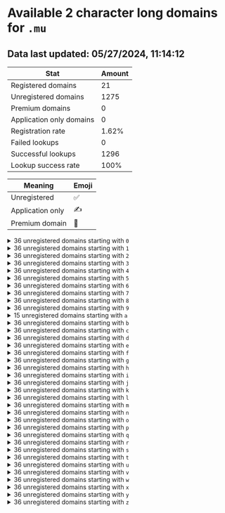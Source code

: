 # Available 2 character long domains for `.mu`

## Data last updated: 05/27/2024, 11:14:12

|Stat|Amount|
|--|--|
|Registered domains|21|
|Unregistered domains|1275|
|Premium domains|0|
|Application only domains|0|
|Registration rate|1.62%|
|Failed lookups|0|
|Successful lookups|1296|
|Lookup success rate|100%|


|Meaning|Emoji|
|--|--|
|Unregistered|:white_check_mark:|
|Application only|:writing_hand:|
|Premium domain|:gem:|

<details>
<summary>36 unregistered domains starting with <bold><code>0</code></bold></summary>

|Type|Domain|
|--|--|
|:white_check_mark:|`00.mu`|
|:white_check_mark:|`01.mu`|
|:white_check_mark:|`02.mu`|
|:white_check_mark:|`03.mu`|
|:white_check_mark:|`04.mu`|
|:white_check_mark:|`05.mu`|
|:white_check_mark:|`06.mu`|
|:white_check_mark:|`07.mu`|
|:white_check_mark:|`08.mu`|
|:white_check_mark:|`09.mu`|
|:white_check_mark:|`0a.mu`|
|:white_check_mark:|`0b.mu`|
|:white_check_mark:|`0c.mu`|
|:white_check_mark:|`0d.mu`|
|:white_check_mark:|`0e.mu`|
|:white_check_mark:|`0f.mu`|
|:white_check_mark:|`0g.mu`|
|:white_check_mark:|`0h.mu`|
|:white_check_mark:|`0i.mu`|
|:white_check_mark:|`0j.mu`|
|:white_check_mark:|`0k.mu`|
|:white_check_mark:|`0l.mu`|
|:white_check_mark:|`0m.mu`|
|:white_check_mark:|`0n.mu`|
|:white_check_mark:|`0o.mu`|
|:white_check_mark:|`0p.mu`|
|:white_check_mark:|`0q.mu`|
|:white_check_mark:|`0r.mu`|
|:white_check_mark:|`0s.mu`|
|:white_check_mark:|`0t.mu`|
|:white_check_mark:|`0u.mu`|
|:white_check_mark:|`0v.mu`|
|:white_check_mark:|`0w.mu`|
|:white_check_mark:|`0x.mu`|
|:white_check_mark:|`0y.mu`|
|:white_check_mark:|`0z.mu`|
</details>
<details>
<summary>36 unregistered domains starting with <bold><code>1</code></bold></summary>

|Type|Domain|
|--|--|
|:white_check_mark:|`10.mu`|
|:white_check_mark:|`11.mu`|
|:white_check_mark:|`12.mu`|
|:white_check_mark:|`13.mu`|
|:white_check_mark:|`14.mu`|
|:white_check_mark:|`15.mu`|
|:white_check_mark:|`16.mu`|
|:white_check_mark:|`17.mu`|
|:white_check_mark:|`18.mu`|
|:white_check_mark:|`19.mu`|
|:white_check_mark:|`1a.mu`|
|:white_check_mark:|`1b.mu`|
|:white_check_mark:|`1c.mu`|
|:white_check_mark:|`1d.mu`|
|:white_check_mark:|`1e.mu`|
|:white_check_mark:|`1f.mu`|
|:white_check_mark:|`1g.mu`|
|:white_check_mark:|`1h.mu`|
|:white_check_mark:|`1i.mu`|
|:white_check_mark:|`1j.mu`|
|:white_check_mark:|`1k.mu`|
|:white_check_mark:|`1l.mu`|
|:white_check_mark:|`1m.mu`|
|:white_check_mark:|`1n.mu`|
|:white_check_mark:|`1o.mu`|
|:white_check_mark:|`1p.mu`|
|:white_check_mark:|`1q.mu`|
|:white_check_mark:|`1r.mu`|
|:white_check_mark:|`1s.mu`|
|:white_check_mark:|`1t.mu`|
|:white_check_mark:|`1u.mu`|
|:white_check_mark:|`1v.mu`|
|:white_check_mark:|`1w.mu`|
|:white_check_mark:|`1x.mu`|
|:white_check_mark:|`1y.mu`|
|:white_check_mark:|`1z.mu`|
</details>
<details>
<summary>36 unregistered domains starting with <bold><code>2</code></bold></summary>

|Type|Domain|
|--|--|
|:white_check_mark:|`20.mu`|
|:white_check_mark:|`21.mu`|
|:white_check_mark:|`22.mu`|
|:white_check_mark:|`23.mu`|
|:white_check_mark:|`24.mu`|
|:white_check_mark:|`25.mu`|
|:white_check_mark:|`26.mu`|
|:white_check_mark:|`27.mu`|
|:white_check_mark:|`28.mu`|
|:white_check_mark:|`29.mu`|
|:white_check_mark:|`2a.mu`|
|:white_check_mark:|`2b.mu`|
|:white_check_mark:|`2c.mu`|
|:white_check_mark:|`2d.mu`|
|:white_check_mark:|`2e.mu`|
|:white_check_mark:|`2f.mu`|
|:white_check_mark:|`2g.mu`|
|:white_check_mark:|`2h.mu`|
|:white_check_mark:|`2i.mu`|
|:white_check_mark:|`2j.mu`|
|:white_check_mark:|`2k.mu`|
|:white_check_mark:|`2l.mu`|
|:white_check_mark:|`2m.mu`|
|:white_check_mark:|`2n.mu`|
|:white_check_mark:|`2o.mu`|
|:white_check_mark:|`2p.mu`|
|:white_check_mark:|`2q.mu`|
|:white_check_mark:|`2r.mu`|
|:white_check_mark:|`2s.mu`|
|:white_check_mark:|`2t.mu`|
|:white_check_mark:|`2u.mu`|
|:white_check_mark:|`2v.mu`|
|:white_check_mark:|`2w.mu`|
|:white_check_mark:|`2x.mu`|
|:white_check_mark:|`2y.mu`|
|:white_check_mark:|`2z.mu`|
</details>
<details>
<summary>36 unregistered domains starting with <bold><code>3</code></bold></summary>

|Type|Domain|
|--|--|
|:white_check_mark:|`30.mu`|
|:white_check_mark:|`31.mu`|
|:white_check_mark:|`32.mu`|
|:white_check_mark:|`33.mu`|
|:white_check_mark:|`34.mu`|
|:white_check_mark:|`35.mu`|
|:white_check_mark:|`36.mu`|
|:white_check_mark:|`37.mu`|
|:white_check_mark:|`38.mu`|
|:white_check_mark:|`39.mu`|
|:white_check_mark:|`3a.mu`|
|:white_check_mark:|`3b.mu`|
|:white_check_mark:|`3c.mu`|
|:white_check_mark:|`3d.mu`|
|:white_check_mark:|`3e.mu`|
|:white_check_mark:|`3f.mu`|
|:white_check_mark:|`3g.mu`|
|:white_check_mark:|`3h.mu`|
|:white_check_mark:|`3i.mu`|
|:white_check_mark:|`3j.mu`|
|:white_check_mark:|`3k.mu`|
|:white_check_mark:|`3l.mu`|
|:white_check_mark:|`3m.mu`|
|:white_check_mark:|`3n.mu`|
|:white_check_mark:|`3o.mu`|
|:white_check_mark:|`3p.mu`|
|:white_check_mark:|`3q.mu`|
|:white_check_mark:|`3r.mu`|
|:white_check_mark:|`3s.mu`|
|:white_check_mark:|`3t.mu`|
|:white_check_mark:|`3u.mu`|
|:white_check_mark:|`3v.mu`|
|:white_check_mark:|`3w.mu`|
|:white_check_mark:|`3x.mu`|
|:white_check_mark:|`3y.mu`|
|:white_check_mark:|`3z.mu`|
</details>
<details>
<summary>36 unregistered domains starting with <bold><code>4</code></bold></summary>

|Type|Domain|
|--|--|
|:white_check_mark:|`40.mu`|
|:white_check_mark:|`41.mu`|
|:white_check_mark:|`42.mu`|
|:white_check_mark:|`43.mu`|
|:white_check_mark:|`44.mu`|
|:white_check_mark:|`45.mu`|
|:white_check_mark:|`46.mu`|
|:white_check_mark:|`47.mu`|
|:white_check_mark:|`48.mu`|
|:white_check_mark:|`49.mu`|
|:white_check_mark:|`4a.mu`|
|:white_check_mark:|`4b.mu`|
|:white_check_mark:|`4c.mu`|
|:white_check_mark:|`4d.mu`|
|:white_check_mark:|`4e.mu`|
|:white_check_mark:|`4f.mu`|
|:white_check_mark:|`4g.mu`|
|:white_check_mark:|`4h.mu`|
|:white_check_mark:|`4i.mu`|
|:white_check_mark:|`4j.mu`|
|:white_check_mark:|`4k.mu`|
|:white_check_mark:|`4l.mu`|
|:white_check_mark:|`4m.mu`|
|:white_check_mark:|`4n.mu`|
|:white_check_mark:|`4o.mu`|
|:white_check_mark:|`4p.mu`|
|:white_check_mark:|`4q.mu`|
|:white_check_mark:|`4r.mu`|
|:white_check_mark:|`4s.mu`|
|:white_check_mark:|`4t.mu`|
|:white_check_mark:|`4u.mu`|
|:white_check_mark:|`4v.mu`|
|:white_check_mark:|`4w.mu`|
|:white_check_mark:|`4x.mu`|
|:white_check_mark:|`4y.mu`|
|:white_check_mark:|`4z.mu`|
</details>
<details>
<summary>36 unregistered domains starting with <bold><code>5</code></bold></summary>

|Type|Domain|
|--|--|
|:white_check_mark:|`50.mu`|
|:white_check_mark:|`51.mu`|
|:white_check_mark:|`52.mu`|
|:white_check_mark:|`53.mu`|
|:white_check_mark:|`54.mu`|
|:white_check_mark:|`55.mu`|
|:white_check_mark:|`56.mu`|
|:white_check_mark:|`57.mu`|
|:white_check_mark:|`58.mu`|
|:white_check_mark:|`59.mu`|
|:white_check_mark:|`5a.mu`|
|:white_check_mark:|`5b.mu`|
|:white_check_mark:|`5c.mu`|
|:white_check_mark:|`5d.mu`|
|:white_check_mark:|`5e.mu`|
|:white_check_mark:|`5f.mu`|
|:white_check_mark:|`5g.mu`|
|:white_check_mark:|`5h.mu`|
|:white_check_mark:|`5i.mu`|
|:white_check_mark:|`5j.mu`|
|:white_check_mark:|`5k.mu`|
|:white_check_mark:|`5l.mu`|
|:white_check_mark:|`5m.mu`|
|:white_check_mark:|`5n.mu`|
|:white_check_mark:|`5o.mu`|
|:white_check_mark:|`5p.mu`|
|:white_check_mark:|`5q.mu`|
|:white_check_mark:|`5r.mu`|
|:white_check_mark:|`5s.mu`|
|:white_check_mark:|`5t.mu`|
|:white_check_mark:|`5u.mu`|
|:white_check_mark:|`5v.mu`|
|:white_check_mark:|`5w.mu`|
|:white_check_mark:|`5x.mu`|
|:white_check_mark:|`5y.mu`|
|:white_check_mark:|`5z.mu`|
</details>
<details>
<summary>36 unregistered domains starting with <bold><code>6</code></bold></summary>

|Type|Domain|
|--|--|
|:white_check_mark:|`60.mu`|
|:white_check_mark:|`61.mu`|
|:white_check_mark:|`62.mu`|
|:white_check_mark:|`63.mu`|
|:white_check_mark:|`64.mu`|
|:white_check_mark:|`65.mu`|
|:white_check_mark:|`66.mu`|
|:white_check_mark:|`67.mu`|
|:white_check_mark:|`68.mu`|
|:white_check_mark:|`69.mu`|
|:white_check_mark:|`6a.mu`|
|:white_check_mark:|`6b.mu`|
|:white_check_mark:|`6c.mu`|
|:white_check_mark:|`6d.mu`|
|:white_check_mark:|`6e.mu`|
|:white_check_mark:|`6f.mu`|
|:white_check_mark:|`6g.mu`|
|:white_check_mark:|`6h.mu`|
|:white_check_mark:|`6i.mu`|
|:white_check_mark:|`6j.mu`|
|:white_check_mark:|`6k.mu`|
|:white_check_mark:|`6l.mu`|
|:white_check_mark:|`6m.mu`|
|:white_check_mark:|`6n.mu`|
|:white_check_mark:|`6o.mu`|
|:white_check_mark:|`6p.mu`|
|:white_check_mark:|`6q.mu`|
|:white_check_mark:|`6r.mu`|
|:white_check_mark:|`6s.mu`|
|:white_check_mark:|`6t.mu`|
|:white_check_mark:|`6u.mu`|
|:white_check_mark:|`6v.mu`|
|:white_check_mark:|`6w.mu`|
|:white_check_mark:|`6x.mu`|
|:white_check_mark:|`6y.mu`|
|:white_check_mark:|`6z.mu`|
</details>
<details>
<summary>36 unregistered domains starting with <bold><code>7</code></bold></summary>

|Type|Domain|
|--|--|
|:white_check_mark:|`70.mu`|
|:white_check_mark:|`71.mu`|
|:white_check_mark:|`72.mu`|
|:white_check_mark:|`73.mu`|
|:white_check_mark:|`74.mu`|
|:white_check_mark:|`75.mu`|
|:white_check_mark:|`76.mu`|
|:white_check_mark:|`77.mu`|
|:white_check_mark:|`78.mu`|
|:white_check_mark:|`79.mu`|
|:white_check_mark:|`7a.mu`|
|:white_check_mark:|`7b.mu`|
|:white_check_mark:|`7c.mu`|
|:white_check_mark:|`7d.mu`|
|:white_check_mark:|`7e.mu`|
|:white_check_mark:|`7f.mu`|
|:white_check_mark:|`7g.mu`|
|:white_check_mark:|`7h.mu`|
|:white_check_mark:|`7i.mu`|
|:white_check_mark:|`7j.mu`|
|:white_check_mark:|`7k.mu`|
|:white_check_mark:|`7l.mu`|
|:white_check_mark:|`7m.mu`|
|:white_check_mark:|`7n.mu`|
|:white_check_mark:|`7o.mu`|
|:white_check_mark:|`7p.mu`|
|:white_check_mark:|`7q.mu`|
|:white_check_mark:|`7r.mu`|
|:white_check_mark:|`7s.mu`|
|:white_check_mark:|`7t.mu`|
|:white_check_mark:|`7u.mu`|
|:white_check_mark:|`7v.mu`|
|:white_check_mark:|`7w.mu`|
|:white_check_mark:|`7x.mu`|
|:white_check_mark:|`7y.mu`|
|:white_check_mark:|`7z.mu`|
</details>
<details>
<summary>36 unregistered domains starting with <bold><code>8</code></bold></summary>

|Type|Domain|
|--|--|
|:white_check_mark:|`80.mu`|
|:white_check_mark:|`81.mu`|
|:white_check_mark:|`82.mu`|
|:white_check_mark:|`83.mu`|
|:white_check_mark:|`84.mu`|
|:white_check_mark:|`85.mu`|
|:white_check_mark:|`86.mu`|
|:white_check_mark:|`87.mu`|
|:white_check_mark:|`88.mu`|
|:white_check_mark:|`89.mu`|
|:white_check_mark:|`8a.mu`|
|:white_check_mark:|`8b.mu`|
|:white_check_mark:|`8c.mu`|
|:white_check_mark:|`8d.mu`|
|:white_check_mark:|`8e.mu`|
|:white_check_mark:|`8f.mu`|
|:white_check_mark:|`8g.mu`|
|:white_check_mark:|`8h.mu`|
|:white_check_mark:|`8i.mu`|
|:white_check_mark:|`8j.mu`|
|:white_check_mark:|`8k.mu`|
|:white_check_mark:|`8l.mu`|
|:white_check_mark:|`8m.mu`|
|:white_check_mark:|`8n.mu`|
|:white_check_mark:|`8o.mu`|
|:white_check_mark:|`8p.mu`|
|:white_check_mark:|`8q.mu`|
|:white_check_mark:|`8r.mu`|
|:white_check_mark:|`8s.mu`|
|:white_check_mark:|`8t.mu`|
|:white_check_mark:|`8u.mu`|
|:white_check_mark:|`8v.mu`|
|:white_check_mark:|`8w.mu`|
|:white_check_mark:|`8x.mu`|
|:white_check_mark:|`8y.mu`|
|:white_check_mark:|`8z.mu`|
</details>
<details>
<summary>36 unregistered domains starting with <bold><code>9</code></bold></summary>

|Type|Domain|
|--|--|
|:white_check_mark:|`90.mu`|
|:white_check_mark:|`91.mu`|
|:white_check_mark:|`92.mu`|
|:white_check_mark:|`93.mu`|
|:white_check_mark:|`94.mu`|
|:white_check_mark:|`95.mu`|
|:white_check_mark:|`96.mu`|
|:white_check_mark:|`97.mu`|
|:white_check_mark:|`98.mu`|
|:white_check_mark:|`99.mu`|
|:white_check_mark:|`9a.mu`|
|:white_check_mark:|`9b.mu`|
|:white_check_mark:|`9c.mu`|
|:white_check_mark:|`9d.mu`|
|:white_check_mark:|`9e.mu`|
|:white_check_mark:|`9f.mu`|
|:white_check_mark:|`9g.mu`|
|:white_check_mark:|`9h.mu`|
|:white_check_mark:|`9i.mu`|
|:white_check_mark:|`9j.mu`|
|:white_check_mark:|`9k.mu`|
|:white_check_mark:|`9l.mu`|
|:white_check_mark:|`9m.mu`|
|:white_check_mark:|`9n.mu`|
|:white_check_mark:|`9o.mu`|
|:white_check_mark:|`9p.mu`|
|:white_check_mark:|`9q.mu`|
|:white_check_mark:|`9r.mu`|
|:white_check_mark:|`9s.mu`|
|:white_check_mark:|`9t.mu`|
|:white_check_mark:|`9u.mu`|
|:white_check_mark:|`9v.mu`|
|:white_check_mark:|`9w.mu`|
|:white_check_mark:|`9x.mu`|
|:white_check_mark:|`9y.mu`|
|:white_check_mark:|`9z.mu`|
</details>
<details>
<summary>15 unregistered domains starting with <bold><code>a</code></bold></summary>

|Type|Domain|
|--|--|
|:white_check_mark:|`a0.mu`|
|:white_check_mark:|`a1.mu`|
|:white_check_mark:|`a2.mu`|
|:white_check_mark:|`a3.mu`|
|:white_check_mark:|`a4.mu`|
|:white_check_mark:|`a5.mu`|
|:white_check_mark:|`a6.mu`|
|:white_check_mark:|`a7.mu`|
|:white_check_mark:|`a8.mu`|
|:white_check_mark:|`a9.mu`|
|:white_check_mark:|`av.mu`|
|:white_check_mark:|`aw.mu`|
|:white_check_mark:|`ax.mu`|
|:white_check_mark:|`ay.mu`|
|:white_check_mark:|`az.mu`|
</details>
<details>
<summary>36 unregistered domains starting with <bold><code>b</code></bold></summary>

|Type|Domain|
|--|--|
|:white_check_mark:|`b0.mu`|
|:white_check_mark:|`b1.mu`|
|:white_check_mark:|`b2.mu`|
|:white_check_mark:|`b3.mu`|
|:white_check_mark:|`b4.mu`|
|:white_check_mark:|`b5.mu`|
|:white_check_mark:|`b6.mu`|
|:white_check_mark:|`b7.mu`|
|:white_check_mark:|`b8.mu`|
|:white_check_mark:|`b9.mu`|
|:white_check_mark:|`ba.mu`|
|:white_check_mark:|`bb.mu`|
|:white_check_mark:|`bc.mu`|
|:white_check_mark:|`bd.mu`|
|:white_check_mark:|`be.mu`|
|:white_check_mark:|`bf.mu`|
|:white_check_mark:|`bg.mu`|
|:white_check_mark:|`bh.mu`|
|:white_check_mark:|`bi.mu`|
|:white_check_mark:|`bj.mu`|
|:white_check_mark:|`bk.mu`|
|:white_check_mark:|`bl.mu`|
|:white_check_mark:|`bm.mu`|
|:white_check_mark:|`bn.mu`|
|:white_check_mark:|`bo.mu`|
|:white_check_mark:|`bp.mu`|
|:white_check_mark:|`bq.mu`|
|:white_check_mark:|`br.mu`|
|:white_check_mark:|`bs.mu`|
|:white_check_mark:|`bt.mu`|
|:white_check_mark:|`bu.mu`|
|:white_check_mark:|`bv.mu`|
|:white_check_mark:|`bw.mu`|
|:white_check_mark:|`bx.mu`|
|:white_check_mark:|`by.mu`|
|:white_check_mark:|`bz.mu`|
</details>
<details>
<summary>36 unregistered domains starting with <bold><code>c</code></bold></summary>

|Type|Domain|
|--|--|
|:white_check_mark:|`c0.mu`|
|:white_check_mark:|`c1.mu`|
|:white_check_mark:|`c2.mu`|
|:white_check_mark:|`c3.mu`|
|:white_check_mark:|`c4.mu`|
|:white_check_mark:|`c5.mu`|
|:white_check_mark:|`c6.mu`|
|:white_check_mark:|`c7.mu`|
|:white_check_mark:|`c8.mu`|
|:white_check_mark:|`c9.mu`|
|:white_check_mark:|`ca.mu`|
|:white_check_mark:|`cb.mu`|
|:white_check_mark:|`cc.mu`|
|:white_check_mark:|`cd.mu`|
|:white_check_mark:|`ce.mu`|
|:white_check_mark:|`cf.mu`|
|:white_check_mark:|`cg.mu`|
|:white_check_mark:|`ch.mu`|
|:white_check_mark:|`ci.mu`|
|:white_check_mark:|`cj.mu`|
|:white_check_mark:|`ck.mu`|
|:white_check_mark:|`cl.mu`|
|:white_check_mark:|`cm.mu`|
|:white_check_mark:|`cn.mu`|
|:white_check_mark:|`co.mu`|
|:white_check_mark:|`cp.mu`|
|:white_check_mark:|`cq.mu`|
|:white_check_mark:|`cr.mu`|
|:white_check_mark:|`cs.mu`|
|:white_check_mark:|`ct.mu`|
|:white_check_mark:|`cu.mu`|
|:white_check_mark:|`cv.mu`|
|:white_check_mark:|`cw.mu`|
|:white_check_mark:|`cx.mu`|
|:white_check_mark:|`cy.mu`|
|:white_check_mark:|`cz.mu`|
</details>
<details>
<summary>36 unregistered domains starting with <bold><code>d</code></bold></summary>

|Type|Domain|
|--|--|
|:white_check_mark:|`d0.mu`|
|:white_check_mark:|`d1.mu`|
|:white_check_mark:|`d2.mu`|
|:white_check_mark:|`d3.mu`|
|:white_check_mark:|`d4.mu`|
|:white_check_mark:|`d5.mu`|
|:white_check_mark:|`d6.mu`|
|:white_check_mark:|`d7.mu`|
|:white_check_mark:|`d8.mu`|
|:white_check_mark:|`d9.mu`|
|:white_check_mark:|`da.mu`|
|:white_check_mark:|`db.mu`|
|:white_check_mark:|`dc.mu`|
|:white_check_mark:|`dd.mu`|
|:white_check_mark:|`de.mu`|
|:white_check_mark:|`df.mu`|
|:white_check_mark:|`dg.mu`|
|:white_check_mark:|`dh.mu`|
|:white_check_mark:|`di.mu`|
|:white_check_mark:|`dj.mu`|
|:white_check_mark:|`dk.mu`|
|:white_check_mark:|`dl.mu`|
|:white_check_mark:|`dm.mu`|
|:white_check_mark:|`dn.mu`|
|:white_check_mark:|`do.mu`|
|:white_check_mark:|`dp.mu`|
|:white_check_mark:|`dq.mu`|
|:white_check_mark:|`dr.mu`|
|:white_check_mark:|`ds.mu`|
|:white_check_mark:|`dt.mu`|
|:white_check_mark:|`du.mu`|
|:white_check_mark:|`dv.mu`|
|:white_check_mark:|`dw.mu`|
|:white_check_mark:|`dx.mu`|
|:white_check_mark:|`dy.mu`|
|:white_check_mark:|`dz.mu`|
</details>
<details>
<summary>36 unregistered domains starting with <bold><code>e</code></bold></summary>

|Type|Domain|
|--|--|
|:white_check_mark:|`e0.mu`|
|:white_check_mark:|`e1.mu`|
|:white_check_mark:|`e2.mu`|
|:white_check_mark:|`e3.mu`|
|:white_check_mark:|`e4.mu`|
|:white_check_mark:|`e5.mu`|
|:white_check_mark:|`e6.mu`|
|:white_check_mark:|`e7.mu`|
|:white_check_mark:|`e8.mu`|
|:white_check_mark:|`e9.mu`|
|:white_check_mark:|`ea.mu`|
|:white_check_mark:|`eb.mu`|
|:white_check_mark:|`ec.mu`|
|:white_check_mark:|`ed.mu`|
|:white_check_mark:|`ee.mu`|
|:white_check_mark:|`ef.mu`|
|:white_check_mark:|`eg.mu`|
|:white_check_mark:|`eh.mu`|
|:white_check_mark:|`ei.mu`|
|:white_check_mark:|`ej.mu`|
|:white_check_mark:|`ek.mu`|
|:white_check_mark:|`el.mu`|
|:white_check_mark:|`em.mu`|
|:white_check_mark:|`en.mu`|
|:white_check_mark:|`eo.mu`|
|:white_check_mark:|`ep.mu`|
|:white_check_mark:|`eq.mu`|
|:white_check_mark:|`er.mu`|
|:white_check_mark:|`es.mu`|
|:white_check_mark:|`et.mu`|
|:white_check_mark:|`eu.mu`|
|:white_check_mark:|`ev.mu`|
|:white_check_mark:|`ew.mu`|
|:white_check_mark:|`ex.mu`|
|:white_check_mark:|`ey.mu`|
|:white_check_mark:|`ez.mu`|
</details>
<details>
<summary>36 unregistered domains starting with <bold><code>f</code></bold></summary>

|Type|Domain|
|--|--|
|:white_check_mark:|`f0.mu`|
|:white_check_mark:|`f1.mu`|
|:white_check_mark:|`f2.mu`|
|:white_check_mark:|`f3.mu`|
|:white_check_mark:|`f4.mu`|
|:white_check_mark:|`f5.mu`|
|:white_check_mark:|`f6.mu`|
|:white_check_mark:|`f7.mu`|
|:white_check_mark:|`f8.mu`|
|:white_check_mark:|`f9.mu`|
|:white_check_mark:|`fa.mu`|
|:white_check_mark:|`fb.mu`|
|:white_check_mark:|`fc.mu`|
|:white_check_mark:|`fd.mu`|
|:white_check_mark:|`fe.mu`|
|:white_check_mark:|`ff.mu`|
|:white_check_mark:|`fg.mu`|
|:white_check_mark:|`fh.mu`|
|:white_check_mark:|`fi.mu`|
|:white_check_mark:|`fj.mu`|
|:white_check_mark:|`fk.mu`|
|:white_check_mark:|`fl.mu`|
|:white_check_mark:|`fm.mu`|
|:white_check_mark:|`fn.mu`|
|:white_check_mark:|`fo.mu`|
|:white_check_mark:|`fp.mu`|
|:white_check_mark:|`fq.mu`|
|:white_check_mark:|`fr.mu`|
|:white_check_mark:|`fs.mu`|
|:white_check_mark:|`ft.mu`|
|:white_check_mark:|`fu.mu`|
|:white_check_mark:|`fv.mu`|
|:white_check_mark:|`fw.mu`|
|:white_check_mark:|`fx.mu`|
|:white_check_mark:|`fy.mu`|
|:white_check_mark:|`fz.mu`|
</details>
<details>
<summary>36 unregistered domains starting with <bold><code>g</code></bold></summary>

|Type|Domain|
|--|--|
|:white_check_mark:|`g0.mu`|
|:white_check_mark:|`g1.mu`|
|:white_check_mark:|`g2.mu`|
|:white_check_mark:|`g3.mu`|
|:white_check_mark:|`g4.mu`|
|:white_check_mark:|`g5.mu`|
|:white_check_mark:|`g6.mu`|
|:white_check_mark:|`g7.mu`|
|:white_check_mark:|`g8.mu`|
|:white_check_mark:|`g9.mu`|
|:white_check_mark:|`ga.mu`|
|:white_check_mark:|`gb.mu`|
|:white_check_mark:|`gc.mu`|
|:white_check_mark:|`gd.mu`|
|:white_check_mark:|`ge.mu`|
|:white_check_mark:|`gf.mu`|
|:white_check_mark:|`gg.mu`|
|:white_check_mark:|`gh.mu`|
|:white_check_mark:|`gi.mu`|
|:white_check_mark:|`gj.mu`|
|:white_check_mark:|`gk.mu`|
|:white_check_mark:|`gl.mu`|
|:white_check_mark:|`gm.mu`|
|:white_check_mark:|`gn.mu`|
|:white_check_mark:|`go.mu`|
|:white_check_mark:|`gp.mu`|
|:white_check_mark:|`gq.mu`|
|:white_check_mark:|`gr.mu`|
|:white_check_mark:|`gs.mu`|
|:white_check_mark:|`gt.mu`|
|:white_check_mark:|`gu.mu`|
|:white_check_mark:|`gv.mu`|
|:white_check_mark:|`gw.mu`|
|:white_check_mark:|`gx.mu`|
|:white_check_mark:|`gy.mu`|
|:white_check_mark:|`gz.mu`|
</details>
<details>
<summary>36 unregistered domains starting with <bold><code>h</code></bold></summary>

|Type|Domain|
|--|--|
|:white_check_mark:|`h0.mu`|
|:white_check_mark:|`h1.mu`|
|:white_check_mark:|`h2.mu`|
|:white_check_mark:|`h3.mu`|
|:white_check_mark:|`h4.mu`|
|:white_check_mark:|`h5.mu`|
|:white_check_mark:|`h6.mu`|
|:white_check_mark:|`h7.mu`|
|:white_check_mark:|`h8.mu`|
|:white_check_mark:|`h9.mu`|
|:white_check_mark:|`ha.mu`|
|:white_check_mark:|`hb.mu`|
|:white_check_mark:|`hc.mu`|
|:white_check_mark:|`hd.mu`|
|:white_check_mark:|`he.mu`|
|:white_check_mark:|`hf.mu`|
|:white_check_mark:|`hg.mu`|
|:white_check_mark:|`hh.mu`|
|:white_check_mark:|`hi.mu`|
|:white_check_mark:|`hj.mu`|
|:white_check_mark:|`hk.mu`|
|:white_check_mark:|`hl.mu`|
|:white_check_mark:|`hm.mu`|
|:white_check_mark:|`hn.mu`|
|:white_check_mark:|`ho.mu`|
|:white_check_mark:|`hp.mu`|
|:white_check_mark:|`hq.mu`|
|:white_check_mark:|`hr.mu`|
|:white_check_mark:|`hs.mu`|
|:white_check_mark:|`ht.mu`|
|:white_check_mark:|`hu.mu`|
|:white_check_mark:|`hv.mu`|
|:white_check_mark:|`hw.mu`|
|:white_check_mark:|`hx.mu`|
|:white_check_mark:|`hy.mu`|
|:white_check_mark:|`hz.mu`|
</details>
<details>
<summary>36 unregistered domains starting with <bold><code>i</code></bold></summary>

|Type|Domain|
|--|--|
|:white_check_mark:|`i0.mu`|
|:white_check_mark:|`i1.mu`|
|:white_check_mark:|`i2.mu`|
|:white_check_mark:|`i3.mu`|
|:white_check_mark:|`i4.mu`|
|:white_check_mark:|`i5.mu`|
|:white_check_mark:|`i6.mu`|
|:white_check_mark:|`i7.mu`|
|:white_check_mark:|`i8.mu`|
|:white_check_mark:|`i9.mu`|
|:white_check_mark:|`ia.mu`|
|:white_check_mark:|`ib.mu`|
|:white_check_mark:|`ic.mu`|
|:white_check_mark:|`id.mu`|
|:white_check_mark:|`ie.mu`|
|:white_check_mark:|`if.mu`|
|:white_check_mark:|`ig.mu`|
|:white_check_mark:|`ih.mu`|
|:white_check_mark:|`ii.mu`|
|:white_check_mark:|`ij.mu`|
|:white_check_mark:|`ik.mu`|
|:white_check_mark:|`il.mu`|
|:white_check_mark:|`im.mu`|
|:white_check_mark:|`in.mu`|
|:white_check_mark:|`io.mu`|
|:white_check_mark:|`ip.mu`|
|:white_check_mark:|`iq.mu`|
|:white_check_mark:|`ir.mu`|
|:white_check_mark:|`is.mu`|
|:white_check_mark:|`it.mu`|
|:white_check_mark:|`iu.mu`|
|:white_check_mark:|`iv.mu`|
|:white_check_mark:|`iw.mu`|
|:white_check_mark:|`ix.mu`|
|:white_check_mark:|`iy.mu`|
|:white_check_mark:|`iz.mu`|
</details>
<details>
<summary>36 unregistered domains starting with <bold><code>j</code></bold></summary>

|Type|Domain|
|--|--|
|:white_check_mark:|`j0.mu`|
|:white_check_mark:|`j1.mu`|
|:white_check_mark:|`j2.mu`|
|:white_check_mark:|`j3.mu`|
|:white_check_mark:|`j4.mu`|
|:white_check_mark:|`j5.mu`|
|:white_check_mark:|`j6.mu`|
|:white_check_mark:|`j7.mu`|
|:white_check_mark:|`j8.mu`|
|:white_check_mark:|`j9.mu`|
|:white_check_mark:|`ja.mu`|
|:white_check_mark:|`jb.mu`|
|:white_check_mark:|`jc.mu`|
|:white_check_mark:|`jd.mu`|
|:white_check_mark:|`je.mu`|
|:white_check_mark:|`jf.mu`|
|:white_check_mark:|`jg.mu`|
|:white_check_mark:|`jh.mu`|
|:white_check_mark:|`ji.mu`|
|:white_check_mark:|`jj.mu`|
|:white_check_mark:|`jk.mu`|
|:white_check_mark:|`jl.mu`|
|:white_check_mark:|`jm.mu`|
|:white_check_mark:|`jn.mu`|
|:white_check_mark:|`jo.mu`|
|:white_check_mark:|`jp.mu`|
|:white_check_mark:|`jq.mu`|
|:white_check_mark:|`jr.mu`|
|:white_check_mark:|`js.mu`|
|:white_check_mark:|`jt.mu`|
|:white_check_mark:|`ju.mu`|
|:white_check_mark:|`jv.mu`|
|:white_check_mark:|`jw.mu`|
|:white_check_mark:|`jx.mu`|
|:white_check_mark:|`jy.mu`|
|:white_check_mark:|`jz.mu`|
</details>
<details>
<summary>36 unregistered domains starting with <bold><code>k</code></bold></summary>

|Type|Domain|
|--|--|
|:white_check_mark:|`k0.mu`|
|:white_check_mark:|`k1.mu`|
|:white_check_mark:|`k2.mu`|
|:white_check_mark:|`k3.mu`|
|:white_check_mark:|`k4.mu`|
|:white_check_mark:|`k5.mu`|
|:white_check_mark:|`k6.mu`|
|:white_check_mark:|`k7.mu`|
|:white_check_mark:|`k8.mu`|
|:white_check_mark:|`k9.mu`|
|:white_check_mark:|`ka.mu`|
|:white_check_mark:|`kb.mu`|
|:white_check_mark:|`kc.mu`|
|:white_check_mark:|`kd.mu`|
|:white_check_mark:|`ke.mu`|
|:white_check_mark:|`kf.mu`|
|:white_check_mark:|`kg.mu`|
|:white_check_mark:|`kh.mu`|
|:white_check_mark:|`ki.mu`|
|:white_check_mark:|`kj.mu`|
|:white_check_mark:|`kk.mu`|
|:white_check_mark:|`kl.mu`|
|:white_check_mark:|`km.mu`|
|:white_check_mark:|`kn.mu`|
|:white_check_mark:|`ko.mu`|
|:white_check_mark:|`kp.mu`|
|:white_check_mark:|`kq.mu`|
|:white_check_mark:|`kr.mu`|
|:white_check_mark:|`ks.mu`|
|:white_check_mark:|`kt.mu`|
|:white_check_mark:|`ku.mu`|
|:white_check_mark:|`kv.mu`|
|:white_check_mark:|`kw.mu`|
|:white_check_mark:|`kx.mu`|
|:white_check_mark:|`ky.mu`|
|:white_check_mark:|`kz.mu`|
</details>
<details>
<summary>36 unregistered domains starting with <bold><code>l</code></bold></summary>

|Type|Domain|
|--|--|
|:white_check_mark:|`l0.mu`|
|:white_check_mark:|`l1.mu`|
|:white_check_mark:|`l2.mu`|
|:white_check_mark:|`l3.mu`|
|:white_check_mark:|`l4.mu`|
|:white_check_mark:|`l5.mu`|
|:white_check_mark:|`l6.mu`|
|:white_check_mark:|`l7.mu`|
|:white_check_mark:|`l8.mu`|
|:white_check_mark:|`l9.mu`|
|:white_check_mark:|`la.mu`|
|:white_check_mark:|`lb.mu`|
|:white_check_mark:|`lc.mu`|
|:white_check_mark:|`ld.mu`|
|:white_check_mark:|`le.mu`|
|:white_check_mark:|`lf.mu`|
|:white_check_mark:|`lg.mu`|
|:white_check_mark:|`lh.mu`|
|:white_check_mark:|`li.mu`|
|:white_check_mark:|`lj.mu`|
|:white_check_mark:|`lk.mu`|
|:white_check_mark:|`ll.mu`|
|:white_check_mark:|`lm.mu`|
|:white_check_mark:|`ln.mu`|
|:white_check_mark:|`lo.mu`|
|:white_check_mark:|`lp.mu`|
|:white_check_mark:|`lq.mu`|
|:white_check_mark:|`lr.mu`|
|:white_check_mark:|`ls.mu`|
|:white_check_mark:|`lt.mu`|
|:white_check_mark:|`lu.mu`|
|:white_check_mark:|`lv.mu`|
|:white_check_mark:|`lw.mu`|
|:white_check_mark:|`lx.mu`|
|:white_check_mark:|`ly.mu`|
|:white_check_mark:|`lz.mu`|
</details>
<details>
<summary>36 unregistered domains starting with <bold><code>m</code></bold></summary>

|Type|Domain|
|--|--|
|:white_check_mark:|`m0.mu`|
|:white_check_mark:|`m1.mu`|
|:white_check_mark:|`m2.mu`|
|:white_check_mark:|`m3.mu`|
|:white_check_mark:|`m4.mu`|
|:white_check_mark:|`m5.mu`|
|:white_check_mark:|`m6.mu`|
|:white_check_mark:|`m7.mu`|
|:white_check_mark:|`m8.mu`|
|:white_check_mark:|`m9.mu`|
|:white_check_mark:|`ma.mu`|
|:white_check_mark:|`mb.mu`|
|:white_check_mark:|`mc.mu`|
|:white_check_mark:|`md.mu`|
|:white_check_mark:|`me.mu`|
|:white_check_mark:|`mf.mu`|
|:white_check_mark:|`mg.mu`|
|:white_check_mark:|`mh.mu`|
|:white_check_mark:|`mi.mu`|
|:white_check_mark:|`mj.mu`|
|:white_check_mark:|`mk.mu`|
|:white_check_mark:|`ml.mu`|
|:white_check_mark:|`mm.mu`|
|:white_check_mark:|`mn.mu`|
|:white_check_mark:|`mo.mu`|
|:white_check_mark:|`mp.mu`|
|:white_check_mark:|`mq.mu`|
|:white_check_mark:|`mr.mu`|
|:white_check_mark:|`ms.mu`|
|:white_check_mark:|`mt.mu`|
|:white_check_mark:|`mu.mu`|
|:white_check_mark:|`mv.mu`|
|:white_check_mark:|`mw.mu`|
|:white_check_mark:|`mx.mu`|
|:white_check_mark:|`my.mu`|
|:white_check_mark:|`mz.mu`|
</details>
<details>
<summary>36 unregistered domains starting with <bold><code>n</code></bold></summary>

|Type|Domain|
|--|--|
|:white_check_mark:|`n0.mu`|
|:white_check_mark:|`n1.mu`|
|:white_check_mark:|`n2.mu`|
|:white_check_mark:|`n3.mu`|
|:white_check_mark:|`n4.mu`|
|:white_check_mark:|`n5.mu`|
|:white_check_mark:|`n6.mu`|
|:white_check_mark:|`n7.mu`|
|:white_check_mark:|`n8.mu`|
|:white_check_mark:|`n9.mu`|
|:white_check_mark:|`na.mu`|
|:white_check_mark:|`nb.mu`|
|:white_check_mark:|`nc.mu`|
|:white_check_mark:|`nd.mu`|
|:white_check_mark:|`ne.mu`|
|:white_check_mark:|`nf.mu`|
|:white_check_mark:|`ng.mu`|
|:white_check_mark:|`nh.mu`|
|:white_check_mark:|`ni.mu`|
|:white_check_mark:|`nj.mu`|
|:white_check_mark:|`nk.mu`|
|:white_check_mark:|`nl.mu`|
|:white_check_mark:|`nm.mu`|
|:white_check_mark:|`nn.mu`|
|:white_check_mark:|`no.mu`|
|:white_check_mark:|`np.mu`|
|:white_check_mark:|`nq.mu`|
|:white_check_mark:|`nr.mu`|
|:white_check_mark:|`ns.mu`|
|:white_check_mark:|`nt.mu`|
|:white_check_mark:|`nu.mu`|
|:white_check_mark:|`nv.mu`|
|:white_check_mark:|`nw.mu`|
|:white_check_mark:|`nx.mu`|
|:white_check_mark:|`ny.mu`|
|:white_check_mark:|`nz.mu`|
</details>
<details>
<summary>36 unregistered domains starting with <bold><code>o</code></bold></summary>

|Type|Domain|
|--|--|
|:white_check_mark:|`o0.mu`|
|:white_check_mark:|`o1.mu`|
|:white_check_mark:|`o2.mu`|
|:white_check_mark:|`o3.mu`|
|:white_check_mark:|`o4.mu`|
|:white_check_mark:|`o5.mu`|
|:white_check_mark:|`o6.mu`|
|:white_check_mark:|`o7.mu`|
|:white_check_mark:|`o8.mu`|
|:white_check_mark:|`o9.mu`|
|:white_check_mark:|`oa.mu`|
|:white_check_mark:|`ob.mu`|
|:white_check_mark:|`oc.mu`|
|:white_check_mark:|`od.mu`|
|:white_check_mark:|`oe.mu`|
|:white_check_mark:|`of.mu`|
|:white_check_mark:|`og.mu`|
|:white_check_mark:|`oh.mu`|
|:white_check_mark:|`oi.mu`|
|:white_check_mark:|`oj.mu`|
|:white_check_mark:|`ok.mu`|
|:white_check_mark:|`ol.mu`|
|:white_check_mark:|`om.mu`|
|:white_check_mark:|`on.mu`|
|:white_check_mark:|`oo.mu`|
|:white_check_mark:|`op.mu`|
|:white_check_mark:|`oq.mu`|
|:white_check_mark:|`or.mu`|
|:white_check_mark:|`os.mu`|
|:white_check_mark:|`ot.mu`|
|:white_check_mark:|`ou.mu`|
|:white_check_mark:|`ov.mu`|
|:white_check_mark:|`ow.mu`|
|:white_check_mark:|`ox.mu`|
|:white_check_mark:|`oy.mu`|
|:white_check_mark:|`oz.mu`|
</details>
<details>
<summary>36 unregistered domains starting with <bold><code>p</code></bold></summary>

|Type|Domain|
|--|--|
|:white_check_mark:|`p0.mu`|
|:white_check_mark:|`p1.mu`|
|:white_check_mark:|`p2.mu`|
|:white_check_mark:|`p3.mu`|
|:white_check_mark:|`p4.mu`|
|:white_check_mark:|`p5.mu`|
|:white_check_mark:|`p6.mu`|
|:white_check_mark:|`p7.mu`|
|:white_check_mark:|`p8.mu`|
|:white_check_mark:|`p9.mu`|
|:white_check_mark:|`pa.mu`|
|:white_check_mark:|`pb.mu`|
|:white_check_mark:|`pc.mu`|
|:white_check_mark:|`pd.mu`|
|:white_check_mark:|`pe.mu`|
|:white_check_mark:|`pf.mu`|
|:white_check_mark:|`pg.mu`|
|:white_check_mark:|`ph.mu`|
|:white_check_mark:|`pi.mu`|
|:white_check_mark:|`pj.mu`|
|:white_check_mark:|`pk.mu`|
|:white_check_mark:|`pl.mu`|
|:white_check_mark:|`pm.mu`|
|:white_check_mark:|`pn.mu`|
|:white_check_mark:|`po.mu`|
|:white_check_mark:|`pp.mu`|
|:white_check_mark:|`pq.mu`|
|:white_check_mark:|`pr.mu`|
|:white_check_mark:|`ps.mu`|
|:white_check_mark:|`pt.mu`|
|:white_check_mark:|`pu.mu`|
|:white_check_mark:|`pv.mu`|
|:white_check_mark:|`pw.mu`|
|:white_check_mark:|`px.mu`|
|:white_check_mark:|`py.mu`|
|:white_check_mark:|`pz.mu`|
</details>
<details>
<summary>36 unregistered domains starting with <bold><code>q</code></bold></summary>

|Type|Domain|
|--|--|
|:white_check_mark:|`q0.mu`|
|:white_check_mark:|`q1.mu`|
|:white_check_mark:|`q2.mu`|
|:white_check_mark:|`q3.mu`|
|:white_check_mark:|`q4.mu`|
|:white_check_mark:|`q5.mu`|
|:white_check_mark:|`q6.mu`|
|:white_check_mark:|`q7.mu`|
|:white_check_mark:|`q8.mu`|
|:white_check_mark:|`q9.mu`|
|:white_check_mark:|`qa.mu`|
|:white_check_mark:|`qb.mu`|
|:white_check_mark:|`qc.mu`|
|:white_check_mark:|`qd.mu`|
|:white_check_mark:|`qe.mu`|
|:white_check_mark:|`qf.mu`|
|:white_check_mark:|`qg.mu`|
|:white_check_mark:|`qh.mu`|
|:white_check_mark:|`qi.mu`|
|:white_check_mark:|`qj.mu`|
|:white_check_mark:|`qk.mu`|
|:white_check_mark:|`ql.mu`|
|:white_check_mark:|`qm.mu`|
|:white_check_mark:|`qn.mu`|
|:white_check_mark:|`qo.mu`|
|:white_check_mark:|`qp.mu`|
|:white_check_mark:|`qq.mu`|
|:white_check_mark:|`qr.mu`|
|:white_check_mark:|`qs.mu`|
|:white_check_mark:|`qt.mu`|
|:white_check_mark:|`qu.mu`|
|:white_check_mark:|`qv.mu`|
|:white_check_mark:|`qw.mu`|
|:white_check_mark:|`qx.mu`|
|:white_check_mark:|`qy.mu`|
|:white_check_mark:|`qz.mu`|
</details>
<details>
<summary>36 unregistered domains starting with <bold><code>r</code></bold></summary>

|Type|Domain|
|--|--|
|:white_check_mark:|`r0.mu`|
|:white_check_mark:|`r1.mu`|
|:white_check_mark:|`r2.mu`|
|:white_check_mark:|`r3.mu`|
|:white_check_mark:|`r4.mu`|
|:white_check_mark:|`r5.mu`|
|:white_check_mark:|`r6.mu`|
|:white_check_mark:|`r7.mu`|
|:white_check_mark:|`r8.mu`|
|:white_check_mark:|`r9.mu`|
|:white_check_mark:|`ra.mu`|
|:white_check_mark:|`rb.mu`|
|:white_check_mark:|`rc.mu`|
|:white_check_mark:|`rd.mu`|
|:white_check_mark:|`re.mu`|
|:white_check_mark:|`rf.mu`|
|:white_check_mark:|`rg.mu`|
|:white_check_mark:|`rh.mu`|
|:white_check_mark:|`ri.mu`|
|:white_check_mark:|`rj.mu`|
|:white_check_mark:|`rk.mu`|
|:white_check_mark:|`rl.mu`|
|:white_check_mark:|`rm.mu`|
|:white_check_mark:|`rn.mu`|
|:white_check_mark:|`ro.mu`|
|:white_check_mark:|`rp.mu`|
|:white_check_mark:|`rq.mu`|
|:white_check_mark:|`rr.mu`|
|:white_check_mark:|`rs.mu`|
|:white_check_mark:|`rt.mu`|
|:white_check_mark:|`ru.mu`|
|:white_check_mark:|`rv.mu`|
|:white_check_mark:|`rw.mu`|
|:white_check_mark:|`rx.mu`|
|:white_check_mark:|`ry.mu`|
|:white_check_mark:|`rz.mu`|
</details>
<details>
<summary>36 unregistered domains starting with <bold><code>s</code></bold></summary>

|Type|Domain|
|--|--|
|:white_check_mark:|`s0.mu`|
|:white_check_mark:|`s1.mu`|
|:white_check_mark:|`s2.mu`|
|:white_check_mark:|`s3.mu`|
|:white_check_mark:|`s4.mu`|
|:white_check_mark:|`s5.mu`|
|:white_check_mark:|`s6.mu`|
|:white_check_mark:|`s7.mu`|
|:white_check_mark:|`s8.mu`|
|:white_check_mark:|`s9.mu`|
|:white_check_mark:|`sa.mu`|
|:white_check_mark:|`sb.mu`|
|:white_check_mark:|`sc.mu`|
|:white_check_mark:|`sd.mu`|
|:white_check_mark:|`se.mu`|
|:white_check_mark:|`sf.mu`|
|:white_check_mark:|`sg.mu`|
|:white_check_mark:|`sh.mu`|
|:white_check_mark:|`si.mu`|
|:white_check_mark:|`sj.mu`|
|:white_check_mark:|`sk.mu`|
|:white_check_mark:|`sl.mu`|
|:white_check_mark:|`sm.mu`|
|:white_check_mark:|`sn.mu`|
|:white_check_mark:|`so.mu`|
|:white_check_mark:|`sp.mu`|
|:white_check_mark:|`sq.mu`|
|:white_check_mark:|`sr.mu`|
|:white_check_mark:|`ss.mu`|
|:white_check_mark:|`st.mu`|
|:white_check_mark:|`su.mu`|
|:white_check_mark:|`sv.mu`|
|:white_check_mark:|`sw.mu`|
|:white_check_mark:|`sx.mu`|
|:white_check_mark:|`sy.mu`|
|:white_check_mark:|`sz.mu`|
</details>
<details>
<summary>36 unregistered domains starting with <bold><code>t</code></bold></summary>

|Type|Domain|
|--|--|
|:white_check_mark:|`t0.mu`|
|:white_check_mark:|`t1.mu`|
|:white_check_mark:|`t2.mu`|
|:white_check_mark:|`t3.mu`|
|:white_check_mark:|`t4.mu`|
|:white_check_mark:|`t5.mu`|
|:white_check_mark:|`t6.mu`|
|:white_check_mark:|`t7.mu`|
|:white_check_mark:|`t8.mu`|
|:white_check_mark:|`t9.mu`|
|:white_check_mark:|`ta.mu`|
|:white_check_mark:|`tb.mu`|
|:white_check_mark:|`tc.mu`|
|:white_check_mark:|`td.mu`|
|:white_check_mark:|`te.mu`|
|:white_check_mark:|`tf.mu`|
|:white_check_mark:|`tg.mu`|
|:white_check_mark:|`th.mu`|
|:white_check_mark:|`ti.mu`|
|:white_check_mark:|`tj.mu`|
|:white_check_mark:|`tk.mu`|
|:white_check_mark:|`tl.mu`|
|:white_check_mark:|`tm.mu`|
|:white_check_mark:|`tn.mu`|
|:white_check_mark:|`to.mu`|
|:white_check_mark:|`tp.mu`|
|:white_check_mark:|`tq.mu`|
|:white_check_mark:|`tr.mu`|
|:white_check_mark:|`ts.mu`|
|:white_check_mark:|`tt.mu`|
|:white_check_mark:|`tu.mu`|
|:white_check_mark:|`tv.mu`|
|:white_check_mark:|`tw.mu`|
|:white_check_mark:|`tx.mu`|
|:white_check_mark:|`ty.mu`|
|:white_check_mark:|`tz.mu`|
</details>
<details>
<summary>36 unregistered domains starting with <bold><code>u</code></bold></summary>

|Type|Domain|
|--|--|
|:white_check_mark:|`u0.mu`|
|:white_check_mark:|`u1.mu`|
|:white_check_mark:|`u2.mu`|
|:white_check_mark:|`u3.mu`|
|:white_check_mark:|`u4.mu`|
|:white_check_mark:|`u5.mu`|
|:white_check_mark:|`u6.mu`|
|:white_check_mark:|`u7.mu`|
|:white_check_mark:|`u8.mu`|
|:white_check_mark:|`u9.mu`|
|:white_check_mark:|`ua.mu`|
|:white_check_mark:|`ub.mu`|
|:white_check_mark:|`uc.mu`|
|:white_check_mark:|`ud.mu`|
|:white_check_mark:|`ue.mu`|
|:white_check_mark:|`uf.mu`|
|:white_check_mark:|`ug.mu`|
|:white_check_mark:|`uh.mu`|
|:white_check_mark:|`ui.mu`|
|:white_check_mark:|`uj.mu`|
|:white_check_mark:|`uk.mu`|
|:white_check_mark:|`ul.mu`|
|:white_check_mark:|`um.mu`|
|:white_check_mark:|`un.mu`|
|:white_check_mark:|`uo.mu`|
|:white_check_mark:|`up.mu`|
|:white_check_mark:|`uq.mu`|
|:white_check_mark:|`ur.mu`|
|:white_check_mark:|`us.mu`|
|:white_check_mark:|`ut.mu`|
|:white_check_mark:|`uu.mu`|
|:white_check_mark:|`uv.mu`|
|:white_check_mark:|`uw.mu`|
|:white_check_mark:|`ux.mu`|
|:white_check_mark:|`uy.mu`|
|:white_check_mark:|`uz.mu`|
</details>
<details>
<summary>36 unregistered domains starting with <bold><code>v</code></bold></summary>

|Type|Domain|
|--|--|
|:white_check_mark:|`v0.mu`|
|:white_check_mark:|`v1.mu`|
|:white_check_mark:|`v2.mu`|
|:white_check_mark:|`v3.mu`|
|:white_check_mark:|`v4.mu`|
|:white_check_mark:|`v5.mu`|
|:white_check_mark:|`v6.mu`|
|:white_check_mark:|`v7.mu`|
|:white_check_mark:|`v8.mu`|
|:white_check_mark:|`v9.mu`|
|:white_check_mark:|`va.mu`|
|:white_check_mark:|`vb.mu`|
|:white_check_mark:|`vc.mu`|
|:white_check_mark:|`vd.mu`|
|:white_check_mark:|`ve.mu`|
|:white_check_mark:|`vf.mu`|
|:white_check_mark:|`vg.mu`|
|:white_check_mark:|`vh.mu`|
|:white_check_mark:|`vi.mu`|
|:white_check_mark:|`vj.mu`|
|:white_check_mark:|`vk.mu`|
|:white_check_mark:|`vl.mu`|
|:white_check_mark:|`vm.mu`|
|:white_check_mark:|`vn.mu`|
|:white_check_mark:|`vo.mu`|
|:white_check_mark:|`vp.mu`|
|:white_check_mark:|`vq.mu`|
|:white_check_mark:|`vr.mu`|
|:white_check_mark:|`vs.mu`|
|:white_check_mark:|`vt.mu`|
|:white_check_mark:|`vu.mu`|
|:white_check_mark:|`vv.mu`|
|:white_check_mark:|`vw.mu`|
|:white_check_mark:|`vx.mu`|
|:white_check_mark:|`vy.mu`|
|:white_check_mark:|`vz.mu`|
</details>
<details>
<summary>36 unregistered domains starting with <bold><code>w</code></bold></summary>

|Type|Domain|
|--|--|
|:white_check_mark:|`w0.mu`|
|:white_check_mark:|`w1.mu`|
|:white_check_mark:|`w2.mu`|
|:white_check_mark:|`w3.mu`|
|:white_check_mark:|`w4.mu`|
|:white_check_mark:|`w5.mu`|
|:white_check_mark:|`w6.mu`|
|:white_check_mark:|`w7.mu`|
|:white_check_mark:|`w8.mu`|
|:white_check_mark:|`w9.mu`|
|:white_check_mark:|`wa.mu`|
|:white_check_mark:|`wb.mu`|
|:white_check_mark:|`wc.mu`|
|:white_check_mark:|`wd.mu`|
|:white_check_mark:|`we.mu`|
|:white_check_mark:|`wf.mu`|
|:white_check_mark:|`wg.mu`|
|:white_check_mark:|`wh.mu`|
|:white_check_mark:|`wi.mu`|
|:white_check_mark:|`wj.mu`|
|:white_check_mark:|`wk.mu`|
|:white_check_mark:|`wl.mu`|
|:white_check_mark:|`wm.mu`|
|:white_check_mark:|`wn.mu`|
|:white_check_mark:|`wo.mu`|
|:white_check_mark:|`wp.mu`|
|:white_check_mark:|`wq.mu`|
|:white_check_mark:|`wr.mu`|
|:white_check_mark:|`ws.mu`|
|:white_check_mark:|`wt.mu`|
|:white_check_mark:|`wu.mu`|
|:white_check_mark:|`wv.mu`|
|:white_check_mark:|`ww.mu`|
|:white_check_mark:|`wx.mu`|
|:white_check_mark:|`wy.mu`|
|:white_check_mark:|`wz.mu`|
</details>
<details>
<summary>36 unregistered domains starting with <bold><code>x</code></bold></summary>

|Type|Domain|
|--|--|
|:white_check_mark:|`x0.mu`|
|:white_check_mark:|`x1.mu`|
|:white_check_mark:|`x2.mu`|
|:white_check_mark:|`x3.mu`|
|:white_check_mark:|`x4.mu`|
|:white_check_mark:|`x5.mu`|
|:white_check_mark:|`x6.mu`|
|:white_check_mark:|`x7.mu`|
|:white_check_mark:|`x8.mu`|
|:white_check_mark:|`x9.mu`|
|:white_check_mark:|`xa.mu`|
|:white_check_mark:|`xb.mu`|
|:white_check_mark:|`xc.mu`|
|:white_check_mark:|`xd.mu`|
|:white_check_mark:|`xe.mu`|
|:white_check_mark:|`xf.mu`|
|:white_check_mark:|`xg.mu`|
|:white_check_mark:|`xh.mu`|
|:white_check_mark:|`xi.mu`|
|:white_check_mark:|`xj.mu`|
|:white_check_mark:|`xk.mu`|
|:white_check_mark:|`xl.mu`|
|:white_check_mark:|`xm.mu`|
|:white_check_mark:|`xn.mu`|
|:white_check_mark:|`xo.mu`|
|:white_check_mark:|`xp.mu`|
|:white_check_mark:|`xq.mu`|
|:white_check_mark:|`xr.mu`|
|:white_check_mark:|`xs.mu`|
|:white_check_mark:|`xt.mu`|
|:white_check_mark:|`xu.mu`|
|:white_check_mark:|`xv.mu`|
|:white_check_mark:|`xw.mu`|
|:white_check_mark:|`xx.mu`|
|:white_check_mark:|`xy.mu`|
|:white_check_mark:|`xz.mu`|
</details>
<details>
<summary>36 unregistered domains starting with <bold><code>y</code></bold></summary>

|Type|Domain|
|--|--|
|:white_check_mark:|`y0.mu`|
|:white_check_mark:|`y1.mu`|
|:white_check_mark:|`y2.mu`|
|:white_check_mark:|`y3.mu`|
|:white_check_mark:|`y4.mu`|
|:white_check_mark:|`y5.mu`|
|:white_check_mark:|`y6.mu`|
|:white_check_mark:|`y7.mu`|
|:white_check_mark:|`y8.mu`|
|:white_check_mark:|`y9.mu`|
|:white_check_mark:|`ya.mu`|
|:white_check_mark:|`yb.mu`|
|:white_check_mark:|`yc.mu`|
|:white_check_mark:|`yd.mu`|
|:white_check_mark:|`ye.mu`|
|:white_check_mark:|`yf.mu`|
|:white_check_mark:|`yg.mu`|
|:white_check_mark:|`yh.mu`|
|:white_check_mark:|`yi.mu`|
|:white_check_mark:|`yj.mu`|
|:white_check_mark:|`yk.mu`|
|:white_check_mark:|`yl.mu`|
|:white_check_mark:|`ym.mu`|
|:white_check_mark:|`yn.mu`|
|:white_check_mark:|`yo.mu`|
|:white_check_mark:|`yp.mu`|
|:white_check_mark:|`yq.mu`|
|:white_check_mark:|`yr.mu`|
|:white_check_mark:|`ys.mu`|
|:white_check_mark:|`yt.mu`|
|:white_check_mark:|`yu.mu`|
|:white_check_mark:|`yv.mu`|
|:white_check_mark:|`yw.mu`|
|:white_check_mark:|`yx.mu`|
|:white_check_mark:|`yy.mu`|
|:white_check_mark:|`yz.mu`|
</details>
<details>
<summary>36 unregistered domains starting with <bold><code>z</code></bold></summary>

|Type|Domain|
|--|--|
|:white_check_mark:|`z0.mu`|
|:white_check_mark:|`z1.mu`|
|:white_check_mark:|`z2.mu`|
|:white_check_mark:|`z3.mu`|
|:white_check_mark:|`z4.mu`|
|:white_check_mark:|`z5.mu`|
|:white_check_mark:|`z6.mu`|
|:white_check_mark:|`z7.mu`|
|:white_check_mark:|`z8.mu`|
|:white_check_mark:|`z9.mu`|
|:white_check_mark:|`za.mu`|
|:white_check_mark:|`zb.mu`|
|:white_check_mark:|`zc.mu`|
|:white_check_mark:|`zd.mu`|
|:white_check_mark:|`ze.mu`|
|:white_check_mark:|`zf.mu`|
|:white_check_mark:|`zg.mu`|
|:white_check_mark:|`zh.mu`|
|:white_check_mark:|`zi.mu`|
|:white_check_mark:|`zj.mu`|
|:white_check_mark:|`zk.mu`|
|:white_check_mark:|`zl.mu`|
|:white_check_mark:|`zm.mu`|
|:white_check_mark:|`zn.mu`|
|:white_check_mark:|`zo.mu`|
|:white_check_mark:|`zp.mu`|
|:white_check_mark:|`zq.mu`|
|:white_check_mark:|`zr.mu`|
|:white_check_mark:|`zs.mu`|
|:white_check_mark:|`zt.mu`|
|:white_check_mark:|`zu.mu`|
|:white_check_mark:|`zv.mu`|
|:white_check_mark:|`zw.mu`|
|:white_check_mark:|`zx.mu`|
|:white_check_mark:|`zy.mu`|
|:white_check_mark:|`zz.mu`|
</details>